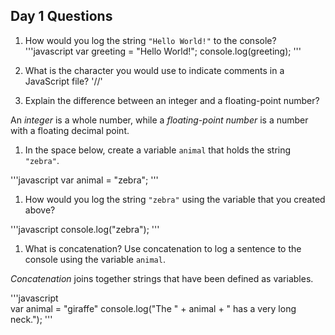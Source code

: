 ## Day 1 Questions

1. How would you log the string `"Hello World!"` to the console?
'''javascript
var greeting = "Hello World!";
console.log(greeting);
'''

1. What is the character you would use to indicate comments in a JavaScript file?
'//'

1. Explain the difference between an integer and a floating-point number?

An *integer* is a whole number, while a *floating-point number* is a number with a floating decimal point.

1. In the space below, create a variable `animal` that holds the string `"zebra"`.

'''javascript
var animal = "zebra";
'''

1. How would you log the string `"zebra"` using the variable that you created above?

'''javascript
console.log("zebra");
'''


1. What is concatenation? Use concatenation to log a sentence to the console using the variable `animal`.

*Concatenation* joins together strings that have been defined as variables.

'''javascript   
var animal = "giraffe"
console.log("The " + animal + " has a very long neck.");
'''
